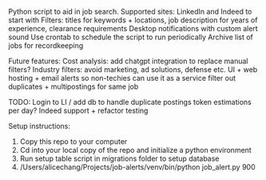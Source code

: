 Python script to aid in job search.
Supported sites: LinkedIn and Indeed to start with
Filters: titles for keywords + locations, job description for years of experience, clearance requirements
Desktop notifications with custom alert sound
Use crontab to schedule the script to run periodically
Archive list of jobs for recordkeeping

Future features:
Cost analysis: add chatgpt integration to replace manual filters?
Industry filters: avoid marketing, ad solutions, defense etc.
UI + web hosting + email alerts so non-techies can use it as a service
filter out duplicates + multipostings for same job

TODO:
Login to LI / add db to handle duplicate postings
token estimations per day?
Indeed support + refactor
testing

Setup instructions:
1. Copy this repo to your computer
2. Cd into your local copy of the repo and initialize a python environment 
3. Run setup table script in migrations folder to setup database
4.  /Users/alicechang/Projects/job-alerts/venv/bin/python job_alert.py 900  